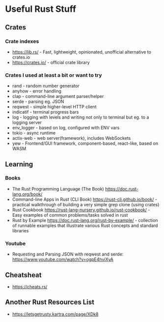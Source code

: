 # Useful Rust Stuff

## Crates

### Crate indexes

- https://lib.rs/ - Fast, lightweight, opinionated, unofficial alternative to crates.io
- https://crates.io/ - official crate library

### Crates I used at least a bit or want to try

- rand - random number generator
- anyhow - error handling
- clap - command-line argument parser/helper
- serde - parsing eg. JSON
- reqwest - simple higher-level HTTP client
- indicatif - terminal progress bars
- log - logging with levels and writing not only to terminal but eg. to a logging server
- env_logger - based on log, configured with ENV vars
- tokio - async runtime
- actix-web - web server(framework), includes WebSockets
- yew - Frontend/GUI framework, component-based, react-like, based on WASM

## Learning

### Books

- The Rust Programming Language (The Book) https://doc.rust-lang.org/book/
- Command-line Apps in Rust (CLI Book) https://rust-cli.github.io/book/ - practical walkthrough of building a very simple grep clone (using crates)
- Rust Cookbook https://rust-lang-nursery.github.io/rust-cookbook/ - Easy examples of common problems/tasks solved in rust
- Rust by Example https://doc.rust-lang.org/rust-by-example/ - collection of runnable examples that illustrate various Rust concepts and standard libraries

### Youtube

- Requesting and Parsing JSON with reqwest and serde: https://www.youtube.com/watch?v=ogpE4hviXyA

## Cheatsheat

- https://cheats.rs/

## Another Rust Resources List

- https://letsgetrusty.kartra.com/page/XDk8
